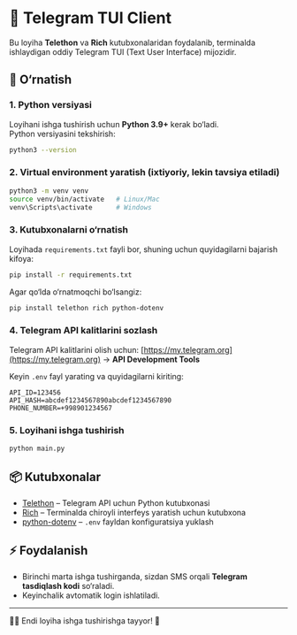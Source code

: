 # 📱 Telegram TUI Client

Bu loyiha **Telethon** va **Rich** kutubxonalaridan foydalanib, terminalda ishlaydigan oddiy Telegram TUI (Text User Interface) mijozidir.  

## 🔧 O‘rnatish

### 1. Python versiyasi
Loyihani ishga tushirish uchun **Python 3.9+** kerak bo‘ladi.  
Python versiyasini tekshirish:
```bash
python3 --version
```

### 2. Virtual environment yaratish (ixtiyoriy, lekin tavsiya etiladi)
```bash
python3 -m venv venv
source venv/bin/activate   # Linux/Mac
venv\Scripts\activate      # Windows
```

### 3. Kutubxonalarni o‘rnatish
Loyihada `requirements.txt` fayli bor, shuning uchun quyidagilarni bajarish kifoya:
```bash
pip install -r requirements.txt
```

Agar qo‘lda o‘rnatmoqchi bo‘lsangiz:
```bash
pip install telethon rich python-dotenv
```

### 4. Telegram API kalitlarini sozlash
Telegram API kalitlarini olish uchun: [https://my.telegram.org](https://my.telegram.org) → **API Development Tools**

Keyin `.env` fayl yarating va quyidagilarni kiriting:
```env
API_ID=123456
API_HASH=abcdef1234567890abcdef1234567890
PHONE_NUMBER=+998901234567
```

### 5. Loyihani ishga tushirish
```bash
python main.py
```

## 📦 Kutubxonalar
- [Telethon](https://github.com/LonamiWebs/Telethon) – Telegram API uchun Python kutubxonasi  
- [Rich](https://github.com/Textualize/rich) – Terminalda chiroyli interfeys yaratish uchun kutubxona  
- [python-dotenv](https://github.com/theskumar/python-dotenv) – `.env` fayldan konfiguratsiya yuklash  

## ⚡ Foydalanish
- Birinchi marta ishga tushirganda, sizdan SMS orqali **Telegram tasdiqlash kodi** so‘raladi.  
- Keyinchalik avtomatik login ishlatiladi.  

---

👨‍💻 Endi loyiha ishga tushirishga tayyor! 🚀